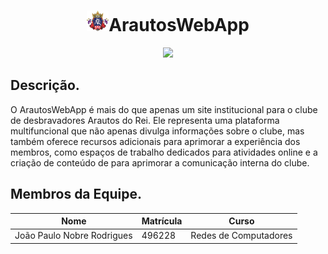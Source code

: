 <div>
    <h1 align="center"><img src="imgs/Logo-AR.png" alt="logo" width="" height="33">ArautosWebApp</h1>
    <p align="center">
        <img
            src="http://img.shields.io/static/v1?label=STATUS&message=EM%20DESENVOLVIMENTO&color=GREEN&style=for-the-badge" />
    </p>
    <p>
        <h2>Descrição.</h2>
        O ArautosWebApp é mais do que apenas um site institucional para o clube de desbravadores Arautos do Rei. Ele
        representa uma plataforma multifuncional que não apenas divulga informações sobre o clube, mas também oferece
        recursos adicionais para aprimorar a experiência dos membros, como espaços de trabalho dedicados para atividades
        online e a criação de conteúdo de para aprimorar a comunicação interna do clube.
    </p>
</div>
<h2>Membros da Equipe.</h2>
<div style="display: inline_block;" align="center">
   
   | Nome | Matrícula | Curso |
   |--- |--- |--- |
   | João Paulo Nobre Rodrigues | 496228 | Redes de Computadores |
</div>
